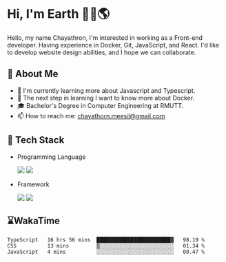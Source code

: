 # Hi, I'm Earth 👋🏽🌎
Hello, my name Chayathron, I'm interested in
working as a Front-end developer.
Having experience in Docker, Git, JavaScript,
and React. I'd like to develop website design
abilities, and I hope we can collaborate.


## 🎃 About Me

- 🌱 I'm currently learning more about Javascript and Typescript.
- 🦘 The next step in learning I want to know more about Docker.
- 🎓 Bachelor's Degree in Computer Engineering at RMUTT.
- 📫 How to reach me: chayathorn.meesil@gmail.com

## 💾 Tech Stack
- Programming Language
  <p>

    <img src="https://img.shields.io/badge/JavaScript-3B4248?style=for-the-badge&logo=JavaScript" />
    <img src="https://img.shields.io/badge/typescript-3C5E95?style=for-the-badge&logo=typescript&logoColor=white" />

  </p>
- Framework
  <p>

    <img src="https://img.shields.io/badge/React-3B4248?style=for-the-badge&logo=react" />
    <img src="https://img.shields.io/badge/Vue-3B4248?style=for-the-badge&logo=Vue.js&logoColor=#4FC08D" />
    
  </p>

## ⌛WakaTime
<!--START_SECTION:waka-->

```text
TypeScript   16 hrs 56 mins  ████████████████████████▓   98.19 %
CSS          13 mins         ▒░░░░░░░░░░░░░░░░░░░░░░░░   01.34 %
JavaScript   4 mins          ░░░░░░░░░░░░░░░░░░░░░░░░░   00.47 %
```

<!--END_SECTION:waka-->

